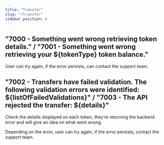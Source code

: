 ```yaml
---
title: "Transfer"
slug: "/transfer"
sidebar_position: 6
---
```


## "7000 - Something went wrong retrieving token details." / "7001 - Something went wrong retrieving your ${tokenType} token balance."

User can try again, if the error persists, can contact the support team. 

## "7002 - Transfers have failed validation. The following validation errors were identified: ${listOfFailedValidations}" / "7003 - The API rejected the transfer: ${details}"

Check the details displayed on each token, they’re returning the backend error and will give an idea on what went wrong.

Depending on the error, user can try again, if the error persists, contact the support team.